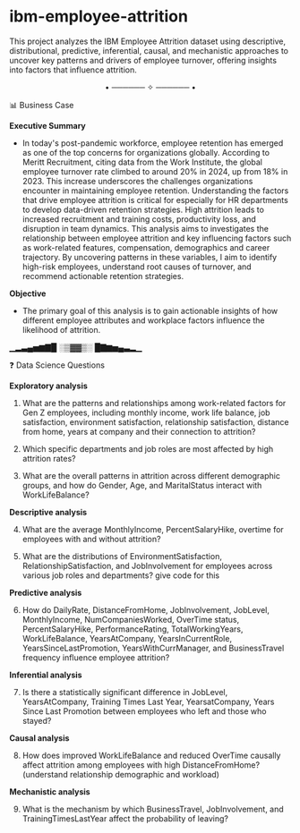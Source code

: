 # ibm-employee-attrition
This project analyzes the IBM Employee Attrition dataset using descriptive, distributional, predictive, inferential, causal, and mechanistic approaches to uncover key patterns and drivers of employee turnover, offering insights into factors that influence attrition.

<p align="center">• ────── ✧ ────── •</p>

📊 Business Case

**Executive Summary**

- In today's post-pandemic workforce, employee retention has emerged as one of the top concerns for organizations globally. According to Meritt Recruitment, citing data from the Work Institute, the global employee turnover rate climbed to around 20% in 2024, up from 18% in 2023. This increase underscores the challenges organizations encounter in maintaining employee retention. Understanding the factors that drive employee attrition is critical for especially for HR departments to develop data-driven retention strategies. High attrition leads to increased recruitment and training costs, productivity loss, and disruption in team dynamics. 
This analysis aims to investigates the relationship between employee attrition and key influencing factors such as work-related features, compensation, demographics and career trajectory. By uncovering patterns in these variables, I aim to identify high-risk employees, understand root causes of turnover, and recommend actionable retention strategies.

**Objective**

- The primary goal of this analysis is to gain actionable insights of how different employee attributes and workplace factors influence the likelihood of attrition.

▁▂▃▄▅▆▇█ ░▒▓▓▒░ █▇▆▅▄▃▂▁


❓ Data Science Questions

**Exploratory analysis**

1. What are the patterns and relationships among work-related factors for Gen Z employees, including monthly income, work life balance, job satisfaction, environment satisfaction, relationship satisfaction, distance from home, years at company and their connection to attrition?

2. Which specific departments and job roles are most affected by high attrition rates?

3. What are the overall patterns in attrition across different demographic groups, and how do Gender, Age, and MaritalStatus interact with WorkLifeBalance?

**Descriptive analysis**

4. What are the average MonthlyIncome, PercentSalaryHike, overtime for employees with and without attrition? 

5. What are the distributions of EnvironmentSatisfaction, RelationshipSatisfaction, and JobInvolvement for employees across various job roles and departments?
give code for this


**Predictive analysis**

6. How do DailyRate, DistanceFromHome, JobInvolvement, JobLevel, MonthlyIncome, NumCompaniesWorked, OverTime status, PercentSalaryHike, PerformanceRating, TotalWorkingYears, WorkLifeBalance, YearsAtCompany, YearsInCurrentRole, YearsSinceLastPromotion, YearsWithCurrManager, and BusinessTravel frequency influence employee attrition?


**Inferential analysis**

7. Is there a statistically significant difference in JobLevel, YearsAtCompany, Training Times Last Year, YearsatCompany, Years Since Last Promotion between employees who left and those who stayed? 

**Causal analysis**

8. How does improved WorkLifeBalance and reduced OverTime causally affect attrition among employees with high DistanceFromHome? (understand relationship demographic and workload)

**Mechanistic analysis**

9. What is the mechanism by which BusinessTravel, JobInvolvement, and TrainingTimesLastYear affect the probability of leaving? 

